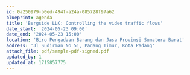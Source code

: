```yaml
---
id: 0a250979-b0ed-494f-a24a-085728f97a62
blueprint: agenda
title: 'Bergside LLC: Controlling the video traffic flows'
date_start: '2024-05-23 09:00'
date_end: '2024-05-23 15:00'
location: 'Biro Pengadaan Barang dan Jasa Provinsi Sumatera Barat'
address: 'Jl Sudirman No 51, Padang Timur, Kota Padang'
attach_file: pdf/sample-pdf-signed.pdf
updated_by: 1
updated_at: 1715857775
---
```

